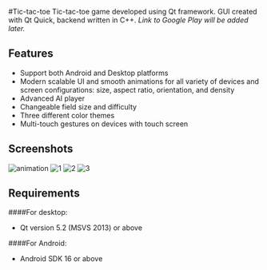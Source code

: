 #Tic-tac-toe
Tic-tac-toe game developed using Qt framework. GUI created with Qt Quick, backend written in C++.
_Link to Google Play will be added later._

## Features
- Support both Android and Desktop platforms
- Modern scalable UI and smooth animations for all variety of devices and screen configurations: size, aspect ratio, orientation, and density
- Advanced AI player
- Changeable field size and difficulty
- Three different color themes
- Multi-touch gestures on devices with touch screen

## Screenshots
![animation](https://cloud.githubusercontent.com/assets/9394989/17100837/b012b2d6-5279-11e6-83a9-1ad8a16abc4e.gif)
![1](https://cloud.githubusercontent.com/assets/9394989/17100835/b010b6e8-5279-11e6-9199-d65e893b11c3.png)
![2](https://cloud.githubusercontent.com/assets/9394989/17100838/b0131a3c-5279-11e6-92ee-8b7ba36984a0.png)
![3](https://cloud.githubusercontent.com/assets/9394989/17100834/b0103100-5279-11e6-9b3f-068d5cc5dcde.png)

## Requirements
####For desktop:
- Qt version 5.2 (MSVS 2013) or above

####For Android: 
- Android SDK 16 or above
